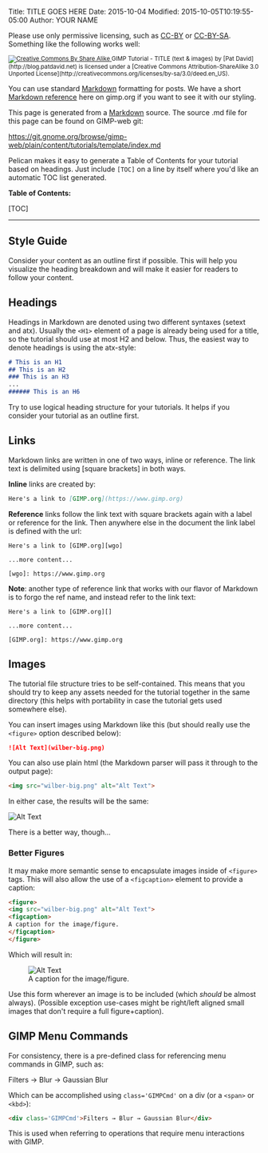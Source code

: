 Title: TITLE GOES HERE
Date: 2015-10-04
Modified: 2015-10-05T10:19:55-05:00
Author: YOUR NAME


Please use only permissive licensing, such as [CC-BY](http://creativecommons.org/licenses/by/4.0/) or [CC-BY-SA](http://creativecommons.org/licenses/by-sa/4.0/).
Something like the following works well:

<small>
<a href='http://creativecommons.org/licenses/by-sa/3.0/deed.en_US'>
<img class='cc-badge' src='/images/creativecommons/by-sa 80x15.png' alt='Creative Commons By Share Alike'/>
</a>
<span xmlns:dct="http://purl.org/dc/terms/">GIMP Tutorial - TITLE (text & images)</span> by [Pat David](http://blog.patdavid.net) is licensed under a [Creative Commons Attribution-ShareAlike 3.0 Unported License](http://creativecommons.org/licenses/by-sa/3.0/deed.en_US).
</small>


You can use standard [Markdown][] formatting for posts.
We have a short [Markdown reference][] here on gimp.org if you want to see it with our styling.

[Markdown]: https://daringfireball.net/projects/markdown/syntax
[Markdown reference]: /about/meta/markdown.html

This page is generated from a [Markdown][] source.  The source .md file for this page can be found on GIMP-web git:

<https://git.gnome.org/browse/gimp-web/plain/content/tutorials/template/index.md>

Pelican makes it easy to generate a Table of Contents for your tutorial based on headings.
Just include `[TOC]` on a line by itself where you'd like an automatic TOC list generated.

**Table of Contents:**

[TOC]

---


## Style Guide
Consider your content as an outline first if possible.  This will help you visualize the heading breakdown and will make it easier for readers to follow your content.


## Headings
Headings in Markdown are denoted using two different syntaxes (setext and atx).
Usually the `<H1>` element of a page is already being used for a title, so the tutorial should use at most H2 and below.
Thus, the easiest way to denote headings is using the atx-style:

```markdown
# This is an H1
## This is an H2
### This is an H3
...
###### This is an H6
```

Try to use logical heading structure for your tutorials.
It helps if you consider your tutorial as an outline first.


## Links
Markdown links are written in one of two ways, inline or reference.
The link text is delimited using [square brackets] in both ways.

**Inline** links are created by:

```markdown
Here's a link to [GIMP.org](https://www.gimp.org)
```

**Reference** links follow the link text with square brackets again with a label or reference for the link.  Then anywhere else in the document the link label is defined with the url:


```
Here's a link to [GIMP.org][wgo]

...more content...

[wgo]: https://www.gimp.org
```

**Note**: another type of reference link that works with our flavor of Markdown is to forgo the ref name, and instead refer to the link text:

```
Here's a link to [GIMP.org][]

...more content...

[GIMP.org]: https://www.gimp.org
```


## Images
The tutorial file structure tries to be self-contained.  This means that you should try to keep any assets needed for the tutorial together in the same directory (this helps with portability in case the tutorial gets used somewhere else).

You can insert images using Markdown like this (but should really use the `<figure>` option
described below):

```markdown
![Alt Text](wilber-big.png)
```

You can also use plain html (the Markdown parser will pass it through to the output page):

```html
<img src="wilber-big.png" alt="Alt Text">
```

In either case, the results will be the same:

![Alt Text]({filename}wilber-big.png)

There is a better way, though...


### Better Figures
It may make more semantic sense to encapsulate images inside of `<figure>` tags.
This will also allow the use of a `<figcaption>` element to provide a caption:

```html
<figure>
<img src="wilber-big.png" alt="Alt Text">
<figcaption>
A caption for the image/figure.
</figcaption>
</figure>
```

Which will result in:

<figure>
<img src="{filename}wilber-big.png" alt="Alt Text">
<figcaption>
A caption for the image/figure.
</figcaption>
</figure>

Use this form wherever an image is to be included (which _should_ be almost always).
(Possible exception use-cases might be right/left aligned small images that don't require a full figure+caption).


## GIMP Menu Commands
For consistency, there is a pre-defined class for referencing menu commands in GIMP, such as:

<div class='GIMPCmd'>Filters → Blur → Gaussian Blur</div>

Which can be accomplished using `class='GIMPCmd'` on a div (or a `<span>` or `<kbd>`):

```html
<div class='GIMPCmd'>Filters → Blur → Gaussian Blur</div>
```

This is used when referring to operations that require menu interactions with GIMP.
